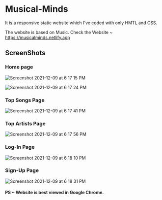# Musical-Minds

It is a responsive static website which I've coded with only HMTL and CSS.

The website is based on Music. Check the Website ~ https://musicalminds.netlify.app

## ScreenShots

### Home page
![Screenshot 2021-12-09 at 6 17 15 PM](https://user-images.githubusercontent.com/76790227/145435581-caefd62e-b074-40cf-a418-b090a19c05dc.png)


![Screenshot 2021-12-09 at 6 17 24 PM](https://user-images.githubusercontent.com/76790227/145435596-e42b22d9-68b8-4175-9793-3aee83cdb5d5.png)

### Top Songs Page

![Screenshot 2021-12-09 at 6 17 41 PM](https://user-images.githubusercontent.com/76790227/145435759-24a6e10c-a43d-467a-8d7c-6c9f0d6b162a.png)

### Top Artists Page

![Screenshot 2021-12-09 at 6 17 56 PM](https://user-images.githubusercontent.com/76790227/145435842-1308234f-4667-4afd-86f4-08a8110d30b3.png)

### Log-In Page

![Screenshot 2021-12-09 at 6 18 10 PM](https://user-images.githubusercontent.com/76790227/145435992-3ec0f20b-bdc3-4f1c-b876-f30a353fadef.png)

### Sign-Up Page

![Screenshot 2021-12-09 at 6 18 31 PM](https://user-images.githubusercontent.com/76790227/145436144-ebe67644-4826-4e54-b41d-95090763d20e.png)


#### PS ~ Website is best viewed in Google Chrome.
